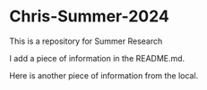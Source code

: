 # Chris-Summer-2024
This is a repository for Summer Research

I add a piece of information in the README.md.

Here is another piece of information from the local. 
